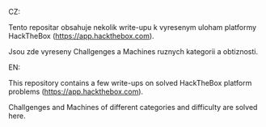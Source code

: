 CZ:

Tento repositar obsahuje nekolik write-upu k vyresenym uloham platformy HackTheBox (https://app.hackthebox.com).

Jsou zde vyreseny Challgenges a Machines ruznych kategorii a obtiznosti.



EN:

This repository contains a few write-ups on solved HackTheBox platform problems (https://app.hackthebox.com).

Challgenges and Machines of different categories and difficulty are solved here.
